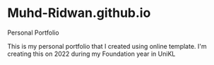 # Muhd-Ridwan.github.io
Personal Portfolio

This is my personal portfolio that I created using online template.
I'm creating this on 2022 during my Foundation year in UniKL
